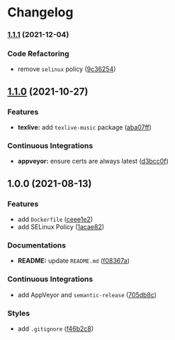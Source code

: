 # Changelog

### [1.1.1](https://github.com/extra2000/latex-podman/compare/v1.1.0...v1.1.1) (2021-12-04)


### Code Refactoring

* remove `selinux` policy ([9c36254](https://github.com/extra2000/latex-podman/commit/9c362547159b9f397c8a54d85bd8857b387abd33))

## [1.1.0](https://github.com/extra2000/latex-podman/compare/v1.0.0...v1.1.0) (2021-10-27)


### Features

* **texlive:** add `texlive-music` package ([aba07ff](https://github.com/extra2000/latex-podman/commit/aba07ffdbe38a1953255c373cec73b3487f4c6f1))


### Continuous Integrations

* **appveyor:** ensure certs are always latest ([d3bcc0f](https://github.com/extra2000/latex-podman/commit/d3bcc0fb919dfe51dcf6f31b1d84d79b02c19c4c))

## 1.0.0 (2021-08-13)


### Features

* add `Dockerfile` ([ceee1e2](https://github.com/extra2000/latex-podman/commit/ceee1e2de0bc66b51ac95136630fb8b9f62bfe82))
* add SELinux Policy ([1acae82](https://github.com/extra2000/latex-podman/commit/1acae82617ad40b8faac056d6a5788d15887a363))


### Documentations

* **README:** update `README.md` ([f08367a](https://github.com/extra2000/latex-podman/commit/f08367a5f0fe7a7a457a4331f1d44389a603e94b))


### Continuous Integrations

* add AppVeyor and `semantic-release` ([705db8c](https://github.com/extra2000/latex-podman/commit/705db8ce376fbadb20b625c7b05ae58ff05069dd))


### Styles

* add `.gitignore` ([f46b2c8](https://github.com/extra2000/latex-podman/commit/f46b2c834d623da1713141c1b657ebd3bbb8095b))
